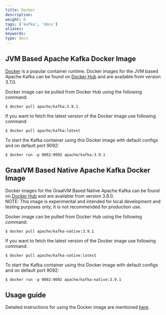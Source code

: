 ```yaml
---
title: Docker
description: 
weight: 6
tags: ['kafka', 'docs']
aliases: 
keywords: 
type: docs
---
```


## JVM Based Apache Kafka Docker Image

[Docker](https://www.docker.com/) is a popular container runtime. Docker images for the JVM based Apache Kafka can be found on [Docker Hub](https://hub.docker.com/r/apache/kafka) and are available from version 3.7.0. 

Docker image can be pulled from Docker Hub using the following command: 
    
    
    $ docker pull apache/kafka:3.9.1

If you want to fetch the latest version of the Docker image use following command: 
    
    
    $ docker pull apache/kafka:latest

To start the Kafka container using this Docker image with default configs and on default port 9092: 
    
    
    $ docker run -p 9092:9092 apache/kafka:3.9.1

## GraalVM Based Native Apache Kafka Docker Image

Docker images for the GraalVM Based Native Apache Kafka can be found on [Docker Hub](https://hub.docker.com/r/apache/kafka-native) and are available from version 3.8.0.  
NOTE: This image is experimental and intended for local development and testing purposes only; it is not recommended for production use. 

Docker image can be pulled from Docker Hub using the following command: 
    
    
    $ docker pull apache/kafka-native:3.9.1

If you want to fetch the latest version of the Docker image use following command: 
    
    
    $ docker pull apache/kafka-native:latest

To start the Kafka container using this Docker image with default configs and on default port 9092: 
    
    
    $ docker run -p 9092:9092 apache/kafka-native:3.9.1

## Usage guide

Detailed instructions for using the Docker image are mentioned [here](https://github.com/apache/kafka/blob/trunk/docker/examples/README.md). 
